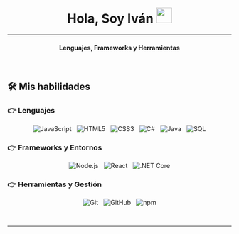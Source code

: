 <h1 align="center">Hola, Soy Iván <img src="https://media.giphy.com/media/hvRJCLFzcasrR4ia7z/giphy.gif" width="35"></h1>
<hr/>
<h4 align="center">Lenguajes, Frameworks y Herramientas</h4>
<br>

## 🛠️ Mis habilidades

### 👉 Lenguajes

<p align="center">
  <img src="https://img.shields.io/badge/JavaScript-F7DF1E?style=for-the-badge&logo=javascript&logoColor=black" alt="JavaScript" />
  &nbsp;
  <img src="https://img.shields.io/badge/HTML5-E34F26?style=for-the-badge&logo=html5&logoColor=white" alt="HTML5" />
  &nbsp;
  <img src="https://img.shields.io/badge/CSS3-1572B6?style=for-the-badge&logo=css3&logoColor=white" alt="CSS3" />
  &nbsp;
  <img src="https://img.shields.io/badge/C%23-239120?style=for-the-badge&logo=c-sharp&logoColor=white" alt="C#" />
  &nbsp;
  <img src="https://img.shields.io/badge/Java-007396?style=for-the-badge&logo=java&logoColor=white" alt="Java" />
  &nbsp;
  <img src="https://img.shields.io/badge/SQL-CC2927?style=for-the-badge&logo=postgresql&logoColor=white" alt="SQL" />
</p>

### 👉 Frameworks y Entornos

<p align="center">
  <img src="https://img.shields.io/badge/Node.js-339933?style=for-the-badge&logo=nodedotjs&logoColor=white" alt="Node.js" />
  &nbsp;
  <img src="https://img.shields.io/badge/React-61DAFB?style=for-the-badge&logo=react&logoColor=black" alt="React" />
  &nbsp;
  <img src="https://img.shields.io/badge/.NET_Core-512BD4?style=for-the-badge&logo=dotnet&logoColor=white" alt=".NET Core" />
</p>

### 👉 Herramientas y Gestión

<p align="center">
  <img src="https://img.shields.io/badge/Git-F05033?style=for-the-badge&logo=git&logoColor=white" alt="Git" />
  &nbsp;
  <img src="https://img.shields.io/badge/GitHub-100000?style=for-the-badge&logo=github&logoColor=white" alt="GitHub" />
  &nbsp;
  <img src="https://img.shields.io/badge/npm-CB3837?style=for-the-badge&logo=npm&logoColor=white" alt="npm" />
</p>

<br/>
<hr/>








